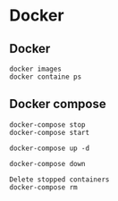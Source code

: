 # Docker

## Docker

```Shell
docker images
docker containe ps
```

## Docker compose

```Shell
docker-compose stop
docker-compose start

docker-compose up -d

docker-compose down

Delete stopped containers
docker-compose rm
```
